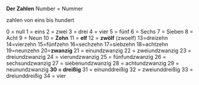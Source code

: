**Der Zahlen**
Number  = Nummer

zahlen von eins bis hundert

0 = null
1 = eins
2 = zwei
3 = drei
4 = vier
5 = fünf
6 = Sechs
7 = Sieben
8 = Acht
9 = Neun
10 = **Zehn**
11 = **elf**
12 = **zwölf** (zwoelf)
13=dreizehn
14=vierzehn
15=fünfzehn
16=sechzehn
17=siebzehn
18=achtzehn
19=neunzehn
20=**zwanzig**
21 = einundzwanzig
22 = zweiundzwanzig
23 = dreiundzwanzig
24 = vierundzwanzig
25 = fünfundzwanzig
26 = sechsundzwanzig
27 = siebenundzwanzig
28 = achtundzwanzig
29 = neunundzwanzig
**30 = dreißig**
31 = einunddreißig
32 = zweiunddreißig
33 = dreiunddreißig
34 = vier

